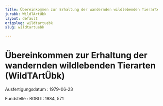 ```yaml
---
Title: Übereinkommen zur Erhaltung der wandernden wildlebenden Tierarten
jurabk: WildTArtÜbk
layout: default
origslug: wildtartuebk
slug: wildtartuebk

---
```


# Übereinkommen zur Erhaltung der wandernden wildlebenden Tierarten (WildTArtÜbk)

Ausfertigungsdatum
:   1979-06-23

Fundstelle
:   BGBl II: 1984, 571

